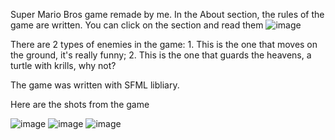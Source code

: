 Super Mario Bros game remade by me. In the About section, the rules of the game are written. You can click on the section and read them
![image](https://user-images.githubusercontent.com/66825034/163408505-f4ffe71b-0c71-4123-9437-de7975a4ff7e.png)

There are 2 types of enemies in the game: 1. This is the one that moves on the ground, it's really funny;
2. This is the one that guards the heavens, a turtle with krills, why not?

The game was written with SFML libliary.

Here are the shots from the game

![image](https://user-images.githubusercontent.com/66825034/163410004-6f45cbea-d76f-47c2-b232-f1c18a263068.png)
![image](https://user-images.githubusercontent.com/66825034/163410108-bef02516-2d32-435e-9b33-8d01c1f3c830.png)
![image](https://user-images.githubusercontent.com/66825034/163410180-13fb90f4-2a7a-44ba-8f66-2ee53d2f231f.png)
